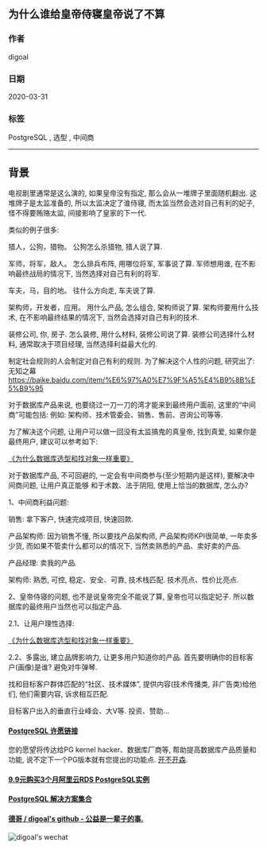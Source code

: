 ## 为什么谁给皇帝侍寝皇帝说了不算    
    
### 作者    
digoal    
    
### 日期    
2020-03-31    
    
### 标签    
PostgreSQL , 选型 , 中间商      
    
----    
    
## 背景    
电视剧里通常是这么演的, 如果皇帝没有指定, 那么会从一堆牌子里面随机翻出. 这堆牌子是太监准备的, 所以太监决定了谁侍寝, 而太监当然会选对自己有利的妃子, 怪不得要贿赂太监, 间接影响了皇家的下一代.     
    
类似的例子很多:     
    
猎人，公狗，猎物。 公狗怎么杀猎物, 猎人说了算.     
    
军师，将军，敌人。 怎么排兵布阵, 用哪位将军, 军事说了算.  军师想用谁, 在不影响最终战局的情况下, 当然选择对自己有利的将军.      
    
车夫，马，目的地。 往什么方向走, 车夫说了算.     
    
架构师，开发者，应用。 用什么产品, 怎么组合, 架构师说了算.  架构师要用什么技术, 在不影响最终结果的情况下, 当然会选择对自己有利的技术.      
    
装修公司, 你, 房子.   怎么装修, 用什么材料, 装修公司说了算.   装修公司选择什么材料, 通常取决于项目经理, 当然选择利益最大化的.      
    
制定社会规则的人会制定对自己有利的规则. 为了解决这个人性的问题, 研究出了: 无知之幕 https://baike.baidu.com/item/%E6%97%A0%E7%9F%A5%E4%B9%8B%E5%B9%95    
    
对于数据库产品来说, 也要绕过一刀一刀的湾才能来到最终用户面前, 这里的“中间商”可能包括: 例如: 架构师、技术管委会、销售、售前、咨询公司等等.      
    
为了解决这个问题, 让用户可以做一回没有太监搞鬼的真皇帝, 找到真爱, 如果你是最终用户, 建议可以参考如下:     
    
[《为什么数据库选型和找对象一样重要》](../202003/20200322_01.md)      
    
对于数据库产品, 不可回避的, 一定会有中间商参与(至少短期内是这样), 要解决中间商问题, 让用户真正能够 和于术数、法于阴阳, 使用上恰当的数据库, 怎么办?     
    
1、中间商利益问题:    
    
销售: 拿下客户, 快速完成项目, 快速回款.      
    
产品架构师: 因为销售不懂, 所以要找产品架构师, 产品架构师KPI很简单, 一年卖多少货, 而如果不管卖什么都可以的情况下, 当然卖熟悉的产品、卖好卖的产品.     
    
产品经理: 卖我的产品.    
    
架构师: 熟悉, 可控, 稳定、安全、可靠, 技术栈匹配. 技术亮点、性价比亮点.      
    
2、皇帝侍寝的问题, 也不是说皇帝完全不能说了算, 皇帝也可以指定妃子. 所以数据库的最终用户当然也可以指定产品.     
    
2\.1、让用户理性选择:    
    
[《为什么数据库选型和找对象一样重要》](../202003/20200322_01.md)      
    
2\.2、多露出, 建立品牌影响力, 让更多用户知道你的产品. 首先要明确你的目标客户(画像)是谁? 避免对牛弹琴.       
    
找和目标客户群体匹配的“社区、技术媒体”, 提供内容(技术传播类, 非广告类)给他们, 他们需要内容, 诉求相互匹配.    
    
目标客户出入的垂直行业峰会、大V等. 投资、赞助...    
    
  
  
  
  
  
  
  
  
  
  
  
  
  
  
  
  
  
  
  
  
  
  
  
  
  
  
  
  
  
  
  
  
  
  
  
  
  
  
  
  
  
  
  
#### [PostgreSQL 许愿链接](https://github.com/digoal/blog/issues/76 "269ac3d1c492e938c0191101c7238216")
您的愿望将传达给PG kernel hacker、数据库厂商等, 帮助提高数据库产品质量和功能, 说不定下一个PG版本就有您提出的功能点. [开不开森](https://github.com/digoal/blog/issues/76 "269ac3d1c492e938c0191101c7238216").  
  
  
#### [9.9元购买3个月阿里云RDS PostgreSQL实例](https://www.aliyun.com/database/postgresqlactivity "57258f76c37864c6e6d23383d05714ea")
  
  
#### [PostgreSQL 解决方案集合](https://yq.aliyun.com/topic/118 "40cff096e9ed7122c512b35d8561d9c8")
  
  
#### [德哥 / digoal's github - 公益是一辈子的事.](https://github.com/digoal/blog/blob/master/README.md "22709685feb7cab07d30f30387f0a9ae")
  
  
![digoal's wechat](../pic/digoal_weixin.jpg "f7ad92eeba24523fd47a6e1a0e691b59")
  
